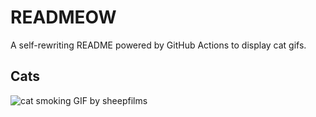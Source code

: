 # READMEOW

A self-rewriting README powered by GitHub Actions to display cat gifs.

## Cats

![cat smoking GIF by sheepfilms](https://media4.giphy.com/media/l0ExdMHUDKteztyfe/200.gif?cid=9acd02dau4xypow418u2q47yimc097kb2lwcrhlezaudal23&ep=v1_gifs_search&rid=200.gif&ct=g)
